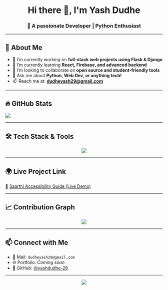 <h1 align="center">Hi there 👋, I'm Yash Dudhe</h1>
<h3 align="center">🚀 A passionate Developer | Python Enthusiast</h3>

---

## 🧠 About Me
- 🔭 I’m currently working on **full-stack web projects using Flask & Django**
- 🌱 I’m currently learning **React, Firebase, and advanced backend**
- 👯 I’m looking to collaborate on **open source and student-friendly tools**
- 💬 Ask me about **Python, Web Dev, or anything tech!**
- 📫 Reach me at: **dudheyash29@gmail.com**

---

## 🔥 GitHub Stats 

<p align="left">
  <img src="https://github-readme-stats.vercel.app/api/top-langs/?username=yashdudhe-28&layout=compact&theme=tokyonight" />
</p>

---

## 🛠️ Tech Stack & Tools

<p align="center">
  <img src="https://skillicons.dev/icons?i=html,css,js,python,cpp,flask,django,mysql,git,github,vscode,figma" />
</p>

---

## 🌍 Live Project Link

🔗 [Saarthi Accessibility Guide (Live Demo)](https://saarthi-app.netlify.app/)

---

## 📈 Contribution Graph

<p align="center">
  <img src="https://github-readme-activity-graph.vercel.app/graph?username=yashdudhe-28&theme=react-dark&bg_color=0D1117" />
</p>

---

## 📫 Connect with Me

- 💌 Mail: `dudheyash29@gmail.com`
- 🌐 Portfolio: *Coming soon*
- 🔗 GitHub: [@yashdudhe-28](https://github.com/yashdudhe-28)

---

<p align="center">
  <img src="https://capsule-render.vercel.app/api?type=waving&color=gradient&height=120&section=footer"/>
</p>

